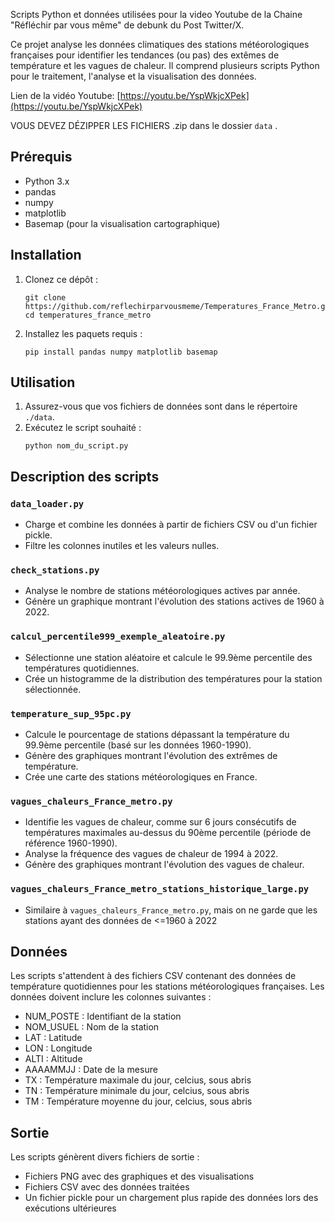 
Scripts Python et données utilisées pour la video Youtube de la Chaine "Réfléchir par vous même" de debunk du Post Twitter/X.

Ce projet analyse les données climatiques des stations météorologiques françaises pour identifier les tendances (ou pas) des extêmes de température et les vagues de chaleur. Il comprend plusieurs scripts Python pour le traitement, l'analyse et la visualisation des données.

Lien de la vidéo Youtube: [https://youtu.be/YspWkjcXPek](https://youtu.be/YspWkjcXPek)

VOUS DEVEZ DÉZIPPER LES FICHIERS .zip dans le dossier `data` .

## Prérequis

- Python 3.x
- pandas
- numpy
- matplotlib
- Basemap (pour la visualisation cartographique)

## Installation

1. Clonez ce dépôt :
   ```
   git clone https://github.com/reflechirparvousmeme/Temperatures_France_Metro.git
   cd temperatures_france_metro
   ```

2. Installez les paquets requis :
   ```
   pip install pandas numpy matplotlib basemap
   ```

## Utilisation

1. Assurez-vous que vos fichiers de données sont dans le répertoire `./data`.
2. Exécutez le script souhaité :
   ```
   python nom_du_script.py
   ```

## Description des scripts

### `data_loader.py`
- Charge et combine les données à partir de fichiers CSV ou d'un fichier pickle.
- Filtre les colonnes inutiles et les valeurs nulles.

### `check_stations.py`
- Analyse le nombre de stations météorologiques actives par année.
- Génère un graphique montrant l'évolution des stations actives de 1960 à 2022.

### `calcul_percentile999_exemple_aleatoire.py`
- Sélectionne une station aléatoire et calcule le 99.9ème percentile des températures quotidiennes.
- Crée un histogramme de la distribution des températures pour la station sélectionnée.

### `temperature_sup_95pc.py`
- Calcule le pourcentage de stations dépassant la température du 99.9ème percentile (basé sur les données 1960-1990).
- Génère des graphiques montrant l'évolution des extrêmes de température.
- Crée une carte des stations météorologiques en France.

### `vagues_chaleurs_France_metro.py`
- Identifie les vagues de chaleur, comme sur 6 jours consécutifs de températures maximales au-dessus du 90ème percentile (période de référence 1960-1990).
- Analyse la fréquence des vagues de chaleur de 1994 à 2022.
- Génère des graphiques montrant l'évolution des vagues de chaleur.

### `vagues_chaleurs_France_metro_stations_historique_large.py`
- Similaire à `vagues_chaleurs_France_metro.py`, mais on ne garde que les stations ayant des données de <=1960 à 2022

## Données

Les scripts s'attendent à des fichiers CSV contenant des données de température quotidiennes pour les stations météorologiques françaises. Les données doivent inclure les colonnes suivantes :

- NUM_POSTE : Identifiant de la station
- NOM_USUEL : Nom de la station
- LAT : Latitude
- LON : Longitude
- ALTI : Altitude
- AAAAMMJJ : Date de la mesure
- TX : Température maximale du jour, celcius, sous abris
- TN : Température minimale du jour, celcius, sous abris
- TM : Température moyenne du jour, celcius, sous abris

## Sortie

Les scripts génèrent divers fichiers de sortie :

- Fichiers PNG avec des graphiques et des visualisations
- Fichiers CSV avec des données traitées
- Un fichier pickle pour un chargement plus rapide des données lors des exécutions ultérieures
